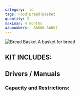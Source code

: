 ```yaml
---
category:  ld
tags: Food|Bread|Basket
quantity: 2
maxLoan: 4 months
aaunumbers:  AAU66 AAU67
---
```

![Bread Basket](bb.png)
A basket for bread

## KIT INCLUDES:

## Drivers / Manuals

### Capacity and Restrictions:
